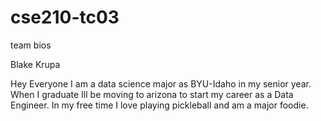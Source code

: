 # cse210-tc03
team bios


Blake Krupa

Hey Everyone I am a data science major as BYU-Idaho in my senior year. When I graduate Ill be moving to arizona to start my career as a Data Engineer. In my free time I love playing pickleball and am a major foodie.